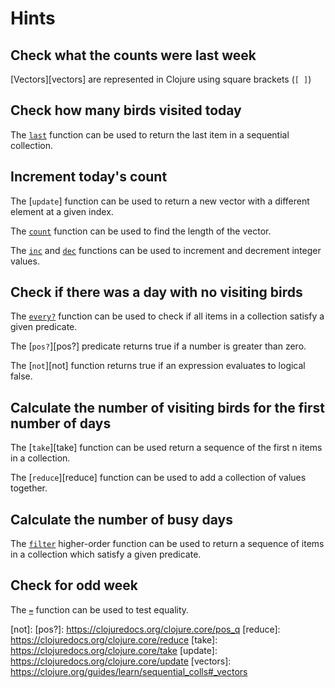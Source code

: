 # Hints

## Check what the counts were last week

[Vectors][vectors] are represented in Clojure using square brackets (`[ ]`)

## Check how many birds visited today

The [`last`][last] function can be used to return the last item in a sequential collection.

## Increment today's count

The [`update`] function can be used to return a new vector with a different element at a given index.

The [`count`][count] function can be used to find the length of the vector.

The [`inc`][inc] and [`dec`][dec] functions can be used to increment and decrement integer values.

## Check if there was a day with no visiting birds

The [`every?`][every?] function can be used to check if all items in a collection satisfy a given predicate.

The [`pos?`][pos?] predicate returns true if a number is greater than zero.

The [`not`][not] function returns true if an expression evaluates to logical false.

## Calculate the number of visiting birds for the first number of days

The [`take`][take] function can be used return a sequence of the first n items in a collection.

The [`reduce`][reduce] function can be used to add a collection of values together.

## Calculate the number of busy days

The [`filter`][filter] higher-order function can be used to return a sequence of items in a collection which satisfy a given predicate.

## Check for odd week

The [`=`][equality] function can be used to test equality.

[count]: https://clojuredocs.org/clojure.core/count
[dec]: https://clojuredocs.org/clojure.core/dec
[equality]: https://clojuredocs.org/clojure.core/=
[every?]: https://clojuredocs.org/clojure.core/every_q
[filter]: https://clojuredocs.org/clojure.core/filter
[inc]: https://clojuredocs.org/clojure.core/inc
[last]: https://clojuredocs.org/clojure.core/last
[not]: 
[pos?]: https://clojuredocs.org/clojure.core/pos_q
[reduce]: https://clojuredocs.org/clojure.core/reduce
[take]: https://clojuredocs.org/clojure.core/take
[update]: https://clojuredocs.org/clojure.core/update
[vectors]: https://clojure.org/guides/learn/sequential_colls#_vectors